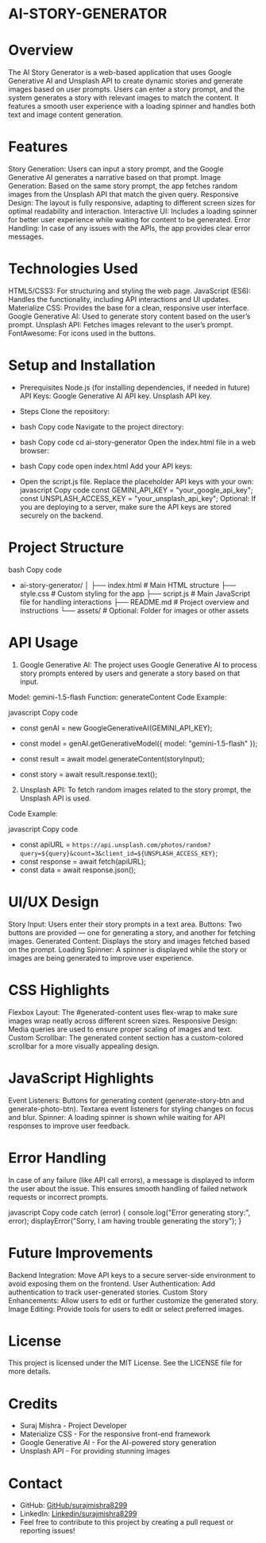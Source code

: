 # AI-STORY-GENERATOR

# Overview
The AI Story Generator is a web-based application that uses Google Generative AI and Unsplash API to create dynamic stories and generate images based on user prompts. Users can enter a story prompt, and the system generates a story with relevant images to match the content. It features a smooth user experience with a loading spinner and handles both text and image content generation.

# Features
Story Generation: Users can input a story prompt, and the Google Generative AI generates a narrative based on that prompt.
Image Generation: Based on the same story prompt, the app fetches random images from the Unsplash API that match the given query.
Responsive Design: The layout is fully responsive, adapting to different screen sizes for optimal readability and interaction.
Interactive UI: Includes a loading spinner for better user experience while waiting for content to be generated.
Error Handling: In case of any issues with the APIs, the app provides clear error messages.

# Technologies Used
HTML5/CSS3: For structuring and styling the web page.
JavaScript (ES6): Handles the functionality, including API interactions and UI updates.
Materialize CSS: Provides the base for a clean, responsive user interface.
Google Generative AI: Used to generate story content based on the user’s prompt.
Unsplash API: Fetches images relevant to the user’s prompt.
FontAwesome: For icons used in the buttons.

# Setup and Installation
- Prerequisites
Node.js (for installing dependencies, if needed in future)
API Keys:
Google Generative AI API key.
Unsplash API key.

- Steps
Clone the repository:

- bash
Copy code
Navigate to the project directory:

- bash
Copy code
cd ai-story-generator
Open the index.html file in a web browser:

- bash
Copy code
open index.html
Add your API keys:

- Open the script.js file.
Replace the placeholder API keys with your own:
javascript
Copy code
const GEMINI_API_KEY = "your_google_api_key";
const UNSPLASH_ACCESS_KEY = "your_unsplash_api_key";
Optional: If you are deploying to a server, make sure the API keys are stored securely on the backend.

# Project Structure
bash
Copy code
- ai-story-generator/
│
├── index.html          # Main HTML structure
├── style.css           # Custom styling for the app
├── script.js           # Main JavaScript file for handling interactions
├── README.md           # Project overview and instructions
└── assets/             # Optional: Folder for images or other assets

# API Usage
1. Google Generative AI:
The project uses Google Generative AI to process story prompts entered by users and generate a story based on that input.

Model: gemini-1.5-flash
Function: generateContent
Code Example:

javascript
Copy code
- const genAI = new GoogleGenerativeAI(GEMINI_API_KEY);
- const model = genAI.getGenerativeModel({ model: "gemini-1.5-flash" });

- const result = await model.generateContent(storyInput);
- const story = await result.response.text();
2. Unsplash API:
To fetch random images related to the story prompt, the Unsplash API is used.

Code Example:

javascript
Copy code
- const apiURL = `https://api.unsplash.com/photos/random?query=${query}&count=3&client_id=${UNSPLASH_ACCESS_KEY}`;
- const response = await fetch(apiURL);
- const data = await response.json();

# UI/UX Design
Story Input: Users enter their story prompts in a text area.
Buttons: Two buttons are provided — one for generating a story, and another for fetching images.
Generated Content: Displays the story and images fetched based on the prompt.
Loading Spinner: A spinner is displayed while the story or images are being generated to improve user experience.

# CSS Highlights
Flexbox Layout: The #generated-content uses flex-wrap to make sure images wrap neatly across different screen sizes.
Responsive Design: Media queries are used to ensure proper scaling of images and text.
Custom Scrollbar: The generated content section has a custom-colored scrollbar for a more visually appealing design.

# JavaScript Highlights
Event Listeners:
Buttons for generating content (generate-story-btn and generate-photo-btn).
Textarea event listeners for styling changes on focus and blur.
Spinner: A loading spinner is shown while waiting for API responses to improve user feedback.

# Error Handling
In case of any failure (like API call errors), a message is displayed to inform the user about the issue. This ensures smooth handling of failed network requests or incorrect prompts.

javascript
Copy code
catch (error) {
    console.log("Error generating story:", error);
    displayError("Sorry, I am having trouble generating the story");
}

# Future Improvements
Backend Integration: Move API keys to a secure server-side environment to avoid exposing them on the frontend.
User Authentication: Add authentication to track user-generated stories.
Custom Story Enhancements: Allow users to edit or further customize the generated story.
Image Editing: Provide tools for users to edit or select preferred images.

# License
This project is licensed under the MIT License. See the LICENSE file for more details.

# Credits
- Suraj Mishra - Project Developer
- Materialize CSS - For the responsive front-end framework
- Google Generative AI - For the AI-powered story generation
- Unsplash API - For providing stunning images

# Contact
- GitHub: [GitHub/surajmishra8299](https://github.com/surajmishra8299)
- LinkedIn: [Linkedin/surajmishra8299](https://www.linkedin.com/in/surajmishra8299/)
- Feel free to contribute to this project by creating a pull request or reporting issues!
